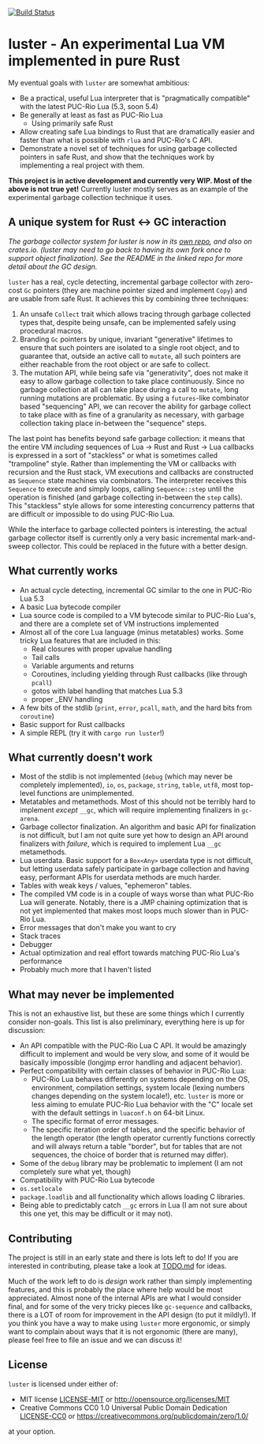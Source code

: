 [![Build Status](https://img.shields.io/circleci/project/github/kyren/luster.svg)](https://circleci.com/gh/kyren/luster)

# luster - An experimental Lua VM implemented in pure Rust #

My eventual goals with `luster` are somewhat ambitious:
  * Be a practical, useful Lua interpreter that is "pragmatically compatible"
    with the latest PUC-Rio Lua (5.3, soon 5.4)
  * Be generally at least as fast as PUC-Rio Lua
    * Using primarily safe Rust
  * Allow creating safe Lua bindings to Rust that are dramatically easier and
    faster than what is possible with `rlua` and PUC-Rio's C API.
  * Demonstrate a novel set of techniques for using garbage collected pointers
    in safe Rust, and show that the techniques work by implementing a real
    project with them.

**This project is in active development and currently very WIP.  Most of the
above is not true yet!**  Currently luster mostly serves as an example of the
experimental garbage collection technique it uses.

## A unique system for Rust <-> GC interaction ##

*The garbage collector system for luster is now in its [own
repo](https://github.com/kyren/gc-arena), and also on crates.io.  (luster may
need to go back to having its own fork once to support object finalization). See
the README in the linked repo for more detail about the GC design.*

`luster` has a real, cycle detecting, incremental garbage collector with
zero-cost `Gc` pointers (they are machine pointer sized and implement `Copy`)
and are usable from safe Rust.  It achieves this by combining three techniques:

1) An unsafe `Collect` trait which allows tracing through garbage collected
   types that, despite being unsafe, can be implemented safely using procedural
   macros.
2) Branding `Gc` pointers by unique, invariant "generative" lifetimes to ensure
   that such pointers are isolated to a single root object, and to guarantee
   that, outside an active call to `mutate`, all such pointers are either
   reachable from the root object or are safe to collect.
3) The mutation API, while being safe via "generativity", does not make it easy
   to allow garbage collection to take place continuously.  Since no garbage
   collection at all can take place during a call to `mutate`, long running
   mutations are problematic.  By using a `futures`-like combinator based
   "sequencing" API, we can recover the ability for garbage collect to take
   place with as fine of a granularity as necessary, with garbage collection
   taking place in-between the "sequence" steps.
   
The last point has benefits beyond safe garbage collection: it means that the
entire VM *including* sequences of Lua -> Rust and Rust -> Lua callbacks is
expressed in a sort of "stackless" or what is sometimes called "trampoline"
style.  Rather than implementing the VM or callbacks with recursion and the Rust
stack, VM executions and callbacks are constructed as `Sequence` state machines
via combinators.  The interpreter receives this `Sequence` to execute and simply
loops, calling `Sequence::step` until the operation is finished (and garbage
collecting in-between the `step` calls).  This "stackless" style allows for some
interesting concurrency patterns that are difficult or impossible to do using
PUC-Rio Lua.

While the interface to garbage collected pointers is interesting, the actual
garbage collector itself is currently only a very basic incremental
mark-and-sweep collector.  This could be replaced in the future with a better
design.

## What currently works ##

* An actual cycle detecting, incremental GC similar to the one in PUC-Rio Lua
  5.3
* A basic Lua bytecode compiler
* Lua source code is compiled to a VM bytecode similar to PUC-Rio Lua's, and
  there are a complete set of VM instructions implemented
* Almost all of the core Lua language (minus metatables) works.  Some tricky Lua
   features that are included in this:
  * Real closures with proper upvalue handling
  * Tail calls
  * Variable arguments and returns
  * Coroutines, including yielding through Rust callbacks (like through `pcall`)
  * gotos with label handling that matches Lua 5.3
  * proper _ENV handling
* A few bits of the stdlib (`print`, `error`, `pcall`, `math`, and the hard bits
  from `coroutine`)
* Basic support for Rust callbacks
* A simple REPL (try it with `cargo run luster`!)

## What currently doesn't work ##

* Most of the stdlib is not implemented (`debug` (which may never be completely
  implemented), `io`, `os`, `package`, `string`, `table`, `utf8`, most top-level
  functions are unimplemented.
* Metatables and metamethods.  Most of this should not be terribly hard to
  implement *except* `__gc`, which will require implementing finalizers in
  `gc-arena`.
* Garbage collector finalization.  An algorithm and basic API for finalization
  is not difficult, but I am not quite sure yet how to design an API around
  finalizers with *failure*, which is required to implement Lua `__gc`
  metamethods.
* Lua userdata.  Basic support for a `Box<Any>` userdata type is not difficult,
  but letting userdata safely participate in garbage collection and having easy,
  performant APIs for userdata methods are much harder.
* Tables with weak keys / values, "ephemeron" tables.
* The compiled VM code is in a couple of ways worse than what PUC-Rio Lua will
  generate.  Notably, there is a JMP chaining optimization that is not yet
  implemented that makes most loops much slower than in PUC-Rio Lua.
* Error messages that don't make you want to cry
* Stack traces
* Debugger
* Actual optimization and real effort towards matching PUC-Rio Lua's performance
* Probably much more that I haven't listed

## What may never be implemented ##

This is not an exhaustive list, but these are some things which I currently
consider non-goals.  This list is also preliminary, everything here is up for
discussion:

* An API compatible with the PUC-Rio Lua C API.  It would be amazingly difficult
  to implement and would be very slow, and some of it would be basically
  impossible (longjmp error handling and adjacent behavior).
* Perfect compatibility with certain classes of behavior in PUC-Rio Lua:
  * PUC-Rio Lua behaves differently on systems depending on the OS, environment,
    compilation settings, system locale (lexing numbers changes depending on the
    system locale!), etc.  `luster` is more or less aiming to emulate PUC-Rio
    Lua behavior with the "C" locale set with the default settings in
    `luaconf.h` on 64-bit Linux.
  * The specific format of error messages.
  * The specific iteration order of tables, and the specific behavior of the
    length operator (the length operator currently functions correctly and will
    always return a table "border", but for tables that are not sequences,
    the choice of border that is returned may differ).
* Some of the `debug` library may be problematic to implement (I am not
  completely sure what yet, though)
* Compatibility with PUC-Rio Lua bytecode
* `os.setlocale`
* `package.loadlib` and all functionality which allows loading C libraries.
* Being able to predictably catch `__gc` errors in Lua (I am not sure about this
  one yet, this may be difficult or it may not).

## Contributing ##

The project is still in an early state and there is lots left to do!  If you are
interested in contributing, please take a look at [TODO.md](TODO.md) for ideas.

Much of the work left to do is *design* work rather than simply implementing
features, and this is probably the place where help would be most appreciated.
Almost none of the internal APIs are what I would consider final, and for some
of the very tricky pieces like `gc-sequence` and callbacks, there is a LOT of
room for improvement in the API design (to put it mildly!).  If you think you
have a way to make using `luster` more ergonomic, or simply want to complain
about ways that it is not ergonomic (there are many), please feel free to file
an issue and we can discuss it!

## License ##

`luster` is licensed under either of:

* MIT license [LICENSE-MIT](LICENSE-MIT) or http://opensource.org/licenses/MIT
* Creative Commons CC0 1.0 Universal Public Domain Dedication
  [LICENSE-CC0](LICENSE-CC0) or
  https://creativecommons.org/publicdomain/zero/1.0/

at your option.
